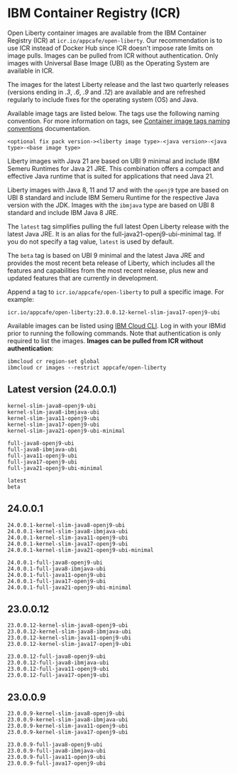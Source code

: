 
# IBM Container Registry (ICR)

Open Liberty container images are available from the IBM Container Registry (ICR) at `icr.io/appcafe/open-liberty`. Our recommendation is to use ICR instead of Docker Hub since ICR doesn't impose rate limits on image pulls. Images can be pulled from ICR without authentication. Only images with Universal Base Image (UBI) as the Operating System are available in ICR.

The images for the latest Liberty release and the last two quarterly releases (versions ending in _.3_, _.6_, _.9_ and _.12_) are available and are refreshed regularly to include fixes for the operating system (OS) and Java.

Available image tags are listed below. The tags use the following naming convention. For more information on tags, see [Container image tags naming conventions](https://docs-draft-openlibertyio.mqj6zf7jocq.us-south.codeengine.appdomain.cloud/docs/latest/container-images.html#tags) documentation.
```
<optional fix pack version-><liberty image type>-<java version>-<java type>-<base image type>
```

Liberty images with Java 21 are based on UBI 9 minimal and include IBM Semeru Runtimes for Java 21 JRE. This combination offers a compact and effective Java runtime that is suited for applications that need Java 21.

Liberty images with Java 8, 11 and 17 and with the `openj9` type are based on UBI 8 standard and include IBM Semeru Runtime for the respective Java version with the JDK. Images with the `ibmjava` type are based on UBI 8 standard and include IBM Java 8 JRE.

The `latest` tag simplifies pulling the full latest Open Liberty release with the latest Java JRE. It is an alias for the full-java21-openj9-ubi-minimal tag. If you do not specify a tag value, `latest` is used by default.

The `beta` tag is based on UBI 9 minimal and the latest Java JRE and provides the most recent beta release of Liberty, which includes all the features and capabilities from the most recent release, plus new and updated features that are currently in development.

Append a tag to `icr.io/appcafe/open-liberty` to pull a specific image. For example: 
```
icr.io/appcafe/open-liberty:23.0.0.12-kernel-slim-java17-openj9-ubi
```

Available images can be listed using [IBM Cloud CLI](https://cloud.ibm.com/docs/cli?topic=cli-getting-started). Log in with your IBMid prior to running the following commands. Note that authentication is only required to list the images. **Images can be pulled from ICR without authentication**: 
```
ibmcloud cr region-set global 
ibmcloud cr images --restrict appcafe/open-liberty
```

## Latest version (24.0.0.1)

```
kernel-slim-java8-openj9-ubi
kernel-slim-java8-ibmjava-ubi
kernel-slim-java11-openj9-ubi
kernel-slim-java17-openj9-ubi
kernel-slim-java21-openj9-ubi-minimal

full-java8-openj9-ubi
full-java8-ibmjava-ubi
full-java11-openj9-ubi
full-java17-openj9-ubi
full-java21-openj9-ubi-minimal

latest
beta
```

## 24.0.0.1

```
24.0.0.1-kernel-slim-java8-openj9-ubi
24.0.0.1-kernel-slim-java8-ibmjava-ubi
24.0.0.1-kernel-slim-java11-openj9-ubi
24.0.0.1-kernel-slim-java17-openj9-ubi
24.0.0.1-kernel-slim-java21-openj9-ubi-minimal

24.0.0.1-full-java8-openj9-ubi
24.0.0.1-full-java8-ibmjava-ubi
24.0.0.1-full-java11-openj9-ubi
24.0.0.1-full-java17-openj9-ubi
24.0.0.1-full-java21-openj9-ubi-minimal
```

## 23.0.0.12

```
23.0.0.12-kernel-slim-java8-openj9-ubi
23.0.0.12-kernel-slim-java8-ibmjava-ubi
23.0.0.12-kernel-slim-java11-openj9-ubi
23.0.0.12-kernel-slim-java17-openj9-ubi

23.0.0.12-full-java8-openj9-ubi
23.0.0.12-full-java8-ibmjava-ubi
23.0.0.12-full-java11-openj9-ubi
23.0.0.12-full-java17-openj9-ubi
```

## 23.0.0.9

```
23.0.0.9-kernel-slim-java8-openj9-ubi
23.0.0.9-kernel-slim-java8-ibmjava-ubi
23.0.0.9-kernel-slim-java11-openj9-ubi
23.0.0.9-kernel-slim-java17-openj9-ubi

23.0.0.9-full-java8-openj9-ubi
23.0.0.9-full-java8-ibmjava-ubi
23.0.0.9-full-java11-openj9-ubi
23.0.0.9-full-java17-openj9-ubi
```

